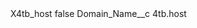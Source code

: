 <?xml version="1.0" encoding="UTF-8"?>
<CustomMetadata xmlns="http://soap.sforce.com/2006/04/metadata" xmlns:xsi="http://www.w3.org/2001/XMLSchema-instance" xmlns:xsd="http://www.w3.org/2001/XMLSchema">
    <label>X4tb_host</label>
    <protected>false</protected>
    <values>
        <field>Domain_Name__c</field>
        <value xsi:type="xsd:string">4tb.host</value>
    </values>
</CustomMetadata>
